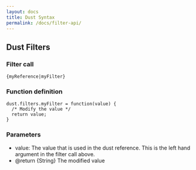 ```yaml
---
layout: docs
title: Dust Syntax
permalink: /docs/filter-api/
---
```

## Dust Filters
### Filter call

```
{myReference|myFilter}
````

### Function definition
```
dust.filters.myFilter = function(value) {
  /* Modify the value */
  return value;
}
```
### Parameters
* value: The value that is used in the dust reference.  This is the left hand argument in the filter call above.
* @return {String} The modified value
